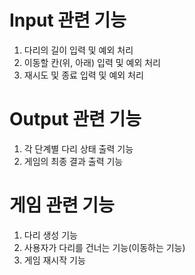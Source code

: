# Input 관련 기능
1. 다리의 길이 입력 및 예외 처리
2. 이동할 칸(위, 아래) 입력 및 예외 처리
3. 재시도 및 종료 입력 및 예외 처리

# Output 관련 기능
1. 각 단계별 다리 상태 출력 기능
2. 게임의 최종 결과 출력 기능

# 게임 관련 기능
1. 다리 생성 기능
2. 사용자가 다리를 건너는 기능(이동하는 기능)
3. 게임 재시작 기능